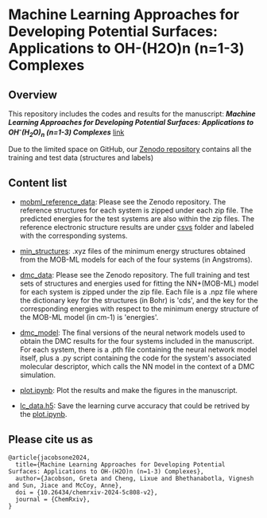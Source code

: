 # Machine Learning Approaches for Developing Potential Surfaces: Applications to OH-(H2O)n (n=1-3) Complexes

## Overview
This repository includes the codes and results for the manuscript:
***Machine Learning Approaches for Developing Potential Surfaces: Applications to OH<sup>-</sup>(H<sub>2</sub>O)<sub>n</sub> (n=1-3) Complexes*** [link](https://chemrxiv.org/engage/chemrxiv/article-details/6771f10581d2151a02521850)


Due to the limited space on GitHub, our [Zenodo repository](https://zenodo.org/records/14563580) contains all the training and test data (structures and labels)

## Content list
 
* [mobml_reference_data](https://zenodo.org/records/14563580): Please see the Zenodo repository. The reference structures for each system is zipped under each zip file. The predicted energies for the test systems are also within the zip files. The reference electronic structure results are under [csvs](reference_data/csvs) folder and labeled with the corresponding systems. 

* [min_structures](min_structures): .xyz files of the minimum energy structures obtained from the MOB-ML models for each of the four systems (in Angstroms).

* [dmc_data](https://zenodo.org/records/14563580): Please see the Zenodo repository. The full training and test sets of structures and energies used for fitting the NN+(MOB-ML) model for each system is zipped under the zip file. Each file is a .npz file where the dictionary key for the structures (in Bohr) is 'cds', and the key for the corresponding energies with respect to the minimum energy structure of the MOB-ML model (in cm-1) is 'energies'.

* [dmc_model](dmc_model): The final versions of the neural network models used to obtain the DMC results for the four systems included in the manuscript. For each system, there is a .pth file containing the neural network model itself, plus a .py script containing the code for the system's associated molecular descriptor, which calls the NN model in the context of a DMC simulation.

* [plot.ipynb](plot.ipynb): Plot the results and make the figures in the manuscript. 

* [lc_data.h5](lc_data.h5): Save the learning curve accuracy that could be retrived by the [plot.ipynb](plot.ipynb).


## Please cite us as

```
@article{jacobsone2024,
  title={Machine Learning Approaches for Developing Potential Surfaces: Applications to OH-(H2O)n (n=1-3) Complexes},
  author={Jacobson, Greta and Cheng, Lixue and Bhethanabotla, Vignesh and Sun, Jiace and McCoy, Anne},
  doi = {10.26434/chemrxiv-2024-5c808-v2},
  journal = {ChemRxiv},
}
```
